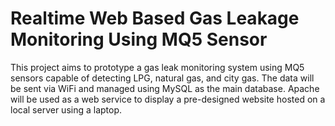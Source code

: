 # Realtime Web Based Gas Leakage Monitoring Using MQ5 Sensor
This project aims to prototype a gas leak monitoring system using MQ5 sensors capable of detecting LPG, natural gas, and city gas. The data will be sent via WiFi and managed using MySQL as the main database. Apache will be used as a web service to display a pre-designed website hosted on a local server using a laptop.
